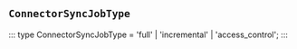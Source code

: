 ## `ConnectorSyncJobType`
:::
type ConnectorSyncJobType = 'full' | 'incremental' | 'access_control';
:::
